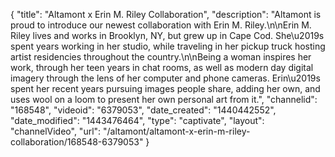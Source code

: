 {
    "title": "Altamont x Erin M. Riley Collaboration",
    "description": "Altamont is proud to introduce our newest collaboration with Erin M. Riley.\n\nErin M. Riley lives and works in Brooklyn, NY, but grew up in Cape Cod. She\u2019s spent years working in her studio, while traveling in her pickup truck hosting artist residencies throughout the country.\n\nBeing a woman inspires her work, through her teen years in chat rooms, as well as modern day digital imagery through the lens of her computer and phone cameras. Erin\u2019s spent her recent years pursuing images people share, adding her own, and uses wool on a loom to present her own personal art from it.",
    "channelid": "168548",
    "videoid": "6379053",
    "date_created": "1440442552",
    "date_modified": "1443476464",
    "type": "captivate",
    "layout": "channelVideo",
    "url": "\/altamont\/altamont-x-erin-m-riley-collaboration\/168548-6379053"
}